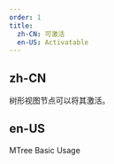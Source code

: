 ```yaml
---
order: 1
title:
  zh-CN: 可激活
  en-US: Activatable
---
```


## zh-CN

树形视图节点可以将其激活。

## en-US

MTree Basic Usage